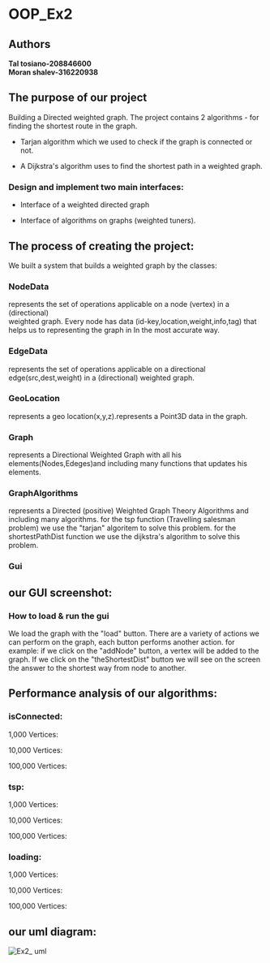 # OOP_Ex2

## Authors
**Tal tosiano-208846600**  
**Moran shalev-316220938**


## The purpose of our project
Building a Directed weighted graph. 
The project contains 2 algorithms - for finding the shortest route in the graph.

+ Tarjan algorithm which we used to check if the graph is connected or not.

+ A Dijkstra's algorithm uses to find the shortest path in a weighted graph.

### Design and implement two main interfaces:

+ Interface of a weighted directed graph

+ Interface of algorithms on graphs (weighted tuners).
        
## The process of creating the project:
We built a system that builds a weighted graph by the classes:

### NodeData
represents the set of operations applicable on a  node (vertex) in a (directional)     
 weighted graph.
Every node has data (id-key,location,weight,info,tag) that helps us to representing the graph         in In the most accurate way. 

### EdgeData
represents the set of operations applicable on a directional  edge(src,dest,weight)  in a (directional) weighted graph.

### GeoLocation
represents a geo location(x,y,z).represents a Point3D data in the graph.

### Graph
represents a Directional Weighted Graph with all his elements(Nodes,Edeges)and   including many functions that updates his elements.

### GraphAlgorithms
represents a Directed (positive) Weighted Graph Theory Algorithms and including many algorithms.
for the tsp function (Travelling salesman problem) we use the "tarjan" algoritem to solve  this problem.
for the shortestPathDist function we use the dijkstra's algorithm to solve this problem.

### Gui


## our GUI screenshot:

 
### How to load & run the gui
We load the graph with the "load" button. There are a variety of actions we can perform on the graph, each button performs another action. for example: if we click on the "addNode" button, a vertex will be added to the graph. If we click on the "theShortestDist" buttoמ we will see on the screen the answer to the shortest way from node to another.

## Performance analysis of our algorithms:

### isConnected:

1,000 Vertices: 

10,000 Vertices: 

100,000 Vertices: 

### tsp:

1,000 Vertices: 

10,000 Vertices: 

100,000 Vertices: 

### loading:

1,000 Vertices: 

10,000 Vertices: 

100,000 Vertices: 

## our uml diagram:
![Ex2_ uml](https://user-images.githubusercontent.com/94299489/145876396-bb3db890-2036-4018-a439-073a05b63e07.jpeg)
